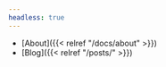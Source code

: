 ```yaml
---
headless: true
---
```


- [About]({{< relref "/docs/about" >}})
- [Blog]({{< relref "/posts/" >}})
<br />

<br />

